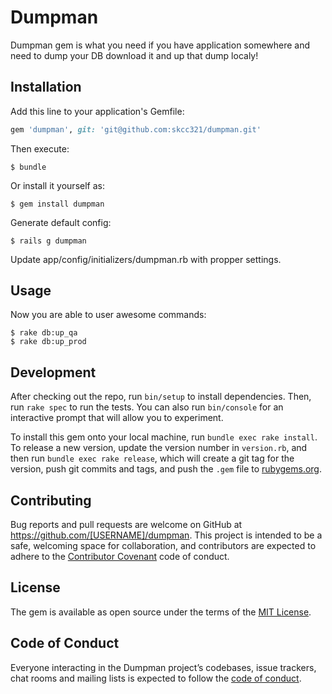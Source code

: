 # Dumpman

Dumpman gem is what you need if you have application somewhere and need to dump your DB download it and up that dump localy!

## Installation

Add this line to your application's Gemfile:

```ruby
gem 'dumpman', git: 'git@github.com:skcc321/dumpman.git'
```

Then execute:

    $ bundle

Or install it yourself as:

    $ gem install dumpman

Generate default config:

    $ rails g dumpman

Update app/config/initializers/dumpman.rb with propper settings.

## Usage

Now you are able to user awesome commands:

    $ rake db:up_qa
    $ rake db:up_prod

## Development

After checking out the repo, run `bin/setup` to install dependencies. Then, run `rake spec` to run the tests. You can also run `bin/console` for an interactive prompt that will allow you to experiment.

To install this gem onto your local machine, run `bundle exec rake install`. To release a new version, update the version number in `version.rb`, and then run `bundle exec rake release`, which will create a git tag for the version, push git commits and tags, and push the `.gem` file to [rubygems.org](https://rubygems.org).

## Contributing

Bug reports and pull requests are welcome on GitHub at https://github.com/[USERNAME]/dumpman. This project is intended to be a safe, welcoming space for collaboration, and contributors are expected to adhere to the [Contributor Covenant](http://contributor-covenant.org) code of conduct.

## License

The gem is available as open source under the terms of the [MIT License](http://opensource.org/licenses/MIT).

## Code of Conduct

Everyone interacting in the Dumpman project’s codebases, issue trackers, chat rooms and mailing lists is expected to follow the [code of conduct](https://github.com/[USERNAME]/dumpman/blob/master/CODE_OF_CONDUCT.md).
